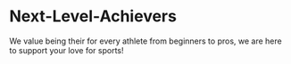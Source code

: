 # Next-Level-Achievers
We value being their for every athlete from beginners to pros, we are here to support your love for sports!
